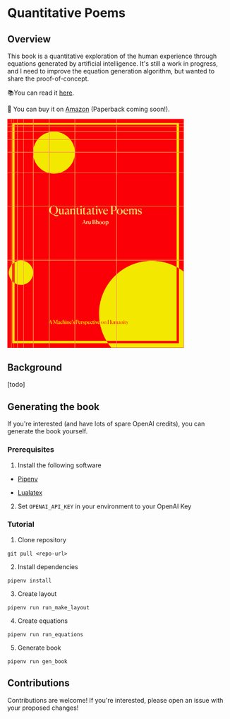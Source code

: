 # Quantitative Poems

## Overview

This book is a quantitative exploration of the human experience through equations generated by artificial intelligence. It's still a work in progress, and I need to improve the equation generation algorithm, but wanted to share the proof-of-concept.

📚You can read it [here](https://aru.ai/quantitative-poems).

📙 You can buy it on [Amazon](<https://www.amazon.com/Quantitative-Poems-Machines-Perspective-Quantified-ebook/dp/B0CW1BT5HY/>) (Paperback coming soon!).

<img src="docs/cover.png" width="400px">

## Background

[todo]

## Generating the book

If you're interested (and have lots of spare OpenAI credits), you can generate the book yourself.

### Prerequisites

1.  Install the following software

- [Pipenv](<https://pipenv.pypa.io/en/latest/>)

- [Lualatex](<https://www.luatex.org/>)

2.  Set `OPENAI_API_KEY` in your environment to your OpenAI Key

### Tutorial

1.  Clone repository
```
git pull <repo-url>
```
2.  Install dependencies
```
pipenv install
```
3.  Create layout
```
pipenv run run_make_layout
```
4.  Create equations
```
pipenv run run_equations
```
5.  Generate book
```
pipenv run gen_book
```

## Contributions

Contributions are welcome! If you're interested, please open an issue with your proposed changes!
